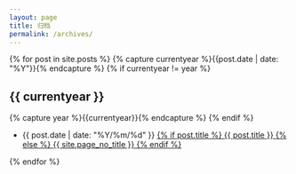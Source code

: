 ```yaml
---
layout: page
title: 归档
permalink: /archives/
---
```


<div class="post">
  <div class="post-archive">
  {% for post in site.posts %}
    {% capture currentyear %}{{post.date | date: "%Y"}}{% endcapture %}
    {% if currentyear != year %}
        <h2>{{ currentyear }}</h2>
        {% capture year %}{{currentyear}}{% endcapture %}
    {% endif %}
    <ul class="listing">
      <li>
      <span class="date">{{ post.date | date: "%Y/%m/%d" }}</span>
      <a href="{{ post.url | prepend: site.baseurl }}">
      {% if post.title %}
                {{ post.title }}
          {% else %}
                {{ site.page_no_title }}
          {% endif %}
          </a>
        </li>
    </ul>
  {% endfor %}
  </div>
</div>
